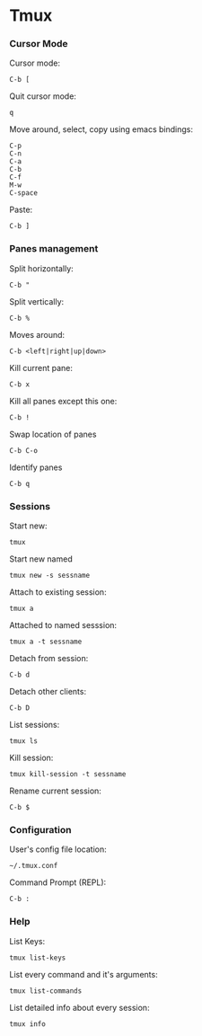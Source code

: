 Tmux
===

### Cursor Mode

Cursor mode:

`C-b [`

Quit cursor mode:

`q`

Move around, select, copy using emacs bindings:

```
C-p
C-n
C-a
C-b
C-f
M-w
C-space
```

Paste:

`C-b ]`

### Panes management

Split horizontally:

`C-b "`

Split vertically:

`C-b %`

Moves around:

`C-b <left|right|up|down>`

Kill current pane:

`C-b x`

Kill all panes except this one:

`C-b !`

Swap location of panes

`C-b C-o`

Identify panes

`C-b q`

### Sessions

Start new:

`tmux`

Start new named

`tmux new -s sessname`

Attach to existing session:

`tmux a`

Attached to named sesssion:

`tmux a -t sessname`

Detach from session:

`C-b d`

Detach other clients:

`C-b D`

List sessions:

`tmux ls`

Kill session:

`tmux kill-session -t sessname`

Rename current session:

`C-b $`

### Configuration

User's config file location:

`~/.tmux.conf`

Command Prompt (REPL):

`C-b :`

### Help

List Keys: 

`tmux list-keys`

List every command and it's arguments:

`tmux list-commands`

List detailed info about every session:

`tmux info`
